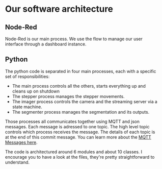 # Our software architecture 

## Node-Red
Node-Red is our main process. We use the flow to manage our user interface through a dashboard instance.


## Python
The python code is separated in four main processes, each with a specific set of responsibilities:

- The main process controls all the others, starts everything up and cleans up on shutdown
- The stepper process manages the stepper movements.
- The imager process controls the camera and the streaming server via a state machine.
- The segmenter process manages the segmentation and its outputs.


Those processes all communicates together using MQTT and json messages. Each message is adressed to one topic. The high level topic controls which process receives the message. The details of each topic is at the end of this commit message. You can learn more about the [MQTT Messages here](mqtt_messages).

The code is architectured around 6 modules and about 10 classes. I encourage you to have a look at the files, they're pretty straightforward to understand.